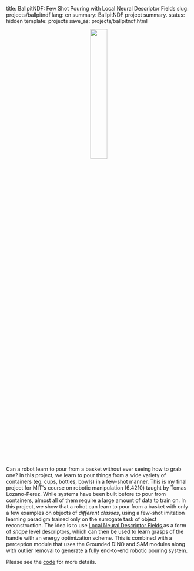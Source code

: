 title: BallpitNDF: Few Shot Pouring with Local Neural Descriptor Fields
slug: projects/ballpitndf
lang: en
summary: BallpitNDF project summary.
status: hidden
template: projects 
save_as: projects/ballpitndf.html

<div style="text-align: center;">
<img src="../images/ballpitndf.png" style="width: 30%;"/>
</div>

Can a robot learn to pour from a basket without ever seeing how to grab one? In this project, we learn to pour things from a wide variety of containers (eg. cups, bottles, bowls) in a few-shot manner. This is my final project for MIT's course on robotic manipulation (6.4210) taught by Tomas Lozano-Perez. While systems have been built before
to pour from containers, almost all of them require a large amount of data to train on. In this project, we show that a robot can learn to pour from a basket with only a few examples on objects of *different classes*, using a few-shot imitation learning paradigm trained only on the surrogate task of object reconstruction. The idea is to use <a href="https://arxiv.org/abs/2302.03573"> Local Neural Descriptor Fields </a> as a form of *shape* level descriptors, which can then be used to learn grasps of the handle with an energy optimization scheme. This is combined with a perception module that uses the Grounded DINO and SAM modules along with outlier removal to generate a fully end-to-end robotic
pouring system. 

Please see the <a href="https://github.com/brianjsl/BallPitNDF">code</a> for more details. 

